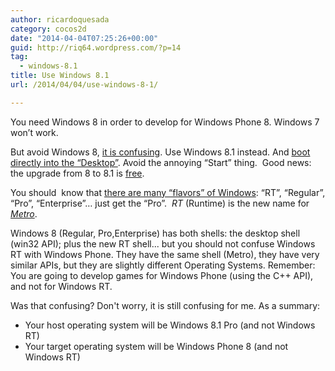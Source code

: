 ```yaml
---
author: ricardoquesada
category: cocos2d
date: "2014-04-04T07:25:26+00:00"
guid: http://riq64.wordpress.com/?p=14
tag:
  - windows-8.1
title: Use Windows 8.1
url: /2014/04/04/use-windows-8-1/

---
```

You need Windows 8 in order to develop for Windows Phone 8. Windows 7 won’t work.

But avoid Windows 8, [it is confusing](https://www.google.com/search?q=windows+8+confusing). Use Windows 8.1 instead. And [boot directly into the “Desktop”](http://www.pcworld.com/article/2043243/how-to-boot-to-desktop-mode-in-windows-8-1.html). Avoid the annoying “Start” thing.  Good news: the upgrade from 8 to 8.1 is [free](http://windows.microsoft.com/en-us/windows-8/update-from-windows-8-tutorial).

You should  know that [there are many “flavors” of Windows](http://www.microsoft.com/en-us/windows/enterprise/products-and-technologies/windows-8-1/compare/default.aspx): “RT”, “Regular”, “Pro”, “Enterprise”… just get the “Pro”.  _RT_ (Runtime) is the new name for _[Metro](http://www.theverge.com/2012/8/2/3216545/microsoft-metro-branding-memo-european-partner)_.

Windows 8 (Regular, Pro,Enterprise) has both shells: the desktop shell (win32 API); plus the new RT shell... but you should not confuse Windows RT with Windows Phone. They have the same shell (Metro), they have very similar APIs, but they are slightly different Operating Systems. Remember: You are going to develop games for Windows Phone (using the C++ API), and not for Windows RT.

Was that confusing? Don't worry, it is still confusing for me. As a summary:

- Your host operating system will be Windows 8.1 Pro (and not Windows RT)
- Your target operating system will be Windows Phone 8 (and not Windows RT)
